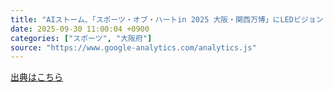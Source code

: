 ```yaml
---
title: "AIストーム、「スポーツ・オブ・ハートin 2025 大阪・関西万博」にLEDビジョントラックを出展 - PR TIMES"
date: 2025-09-30 11:00:04 +0900
categories: ["スポーツ", "大阪府"]
source: "https://www.google-analytics.com/analytics.js"
---
```


[出典はこちら](https://www.google-analytics.com/analytics.js)
